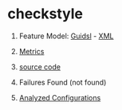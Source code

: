 # checkstyle

1. Feature Model: [Guidsl](https://github.com/fischerJF/challenge/blob/master/workspace_IncLing/checkstyle/modified-model.m) - [XML](https://github.com/fischerJF/challenge/blob/master/workspace_IncLing/checkstyle/model.xml)

2. [Metrics](https://github.com/fischerJF/challenge/blob/master/metrics/checkstyle.csv)
 
3. [source code](https://github.com/fischerJF/challenge/tree/master/workspace_IncLing/checkstyle)

4. Failures Found (not found)

5. [Analyzed Configurations](https://github.com/fischerJF/challenge/tree/master/workspace_IncLing/Tools/All_valid_conf/checkstyle/products)
